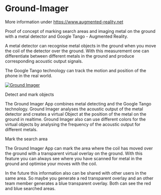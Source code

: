 # Ground-Imager

More information under https://www.augmented-reality.net

Proof of concept of marking search areas and imaging metal on the ground with a metal detector and Google Tango - Augmented Reality.

A metal detector can recognise metal objects in the ground when you move the coil of the detector over the ground.
With this measurement one can differentiate between different metals in the ground and produce corresponding acoustic output signals.

The Google Tango technology can track the motion and position of the phone in the real world.


[![Ground Imager](https://img.youtube.com/vi/I6KrKBhHXR4/0.jpg)](https://www.youtube.com/watch?v=I6KrKBhHXR4)

Detect and mark objects 

The Ground Imager App combines metal detecting and the Google Tango technology. Ground Imager analyses the acoustic output of the metal detector and creates a virtual Object at the position of the metal on the ground in realtime. Ground Imager also can use different colors for the virtual objects by analysing the frequency of the acoustic output for different metals.

Mark the search area

The Ground Imager App can mark the area where the coil has moved over the ground with a transparent virtual overlay on the ground. With this feature you can always see where you have scanned for metal in the ground and optimise your moves with the coil.

In the future this information also can be shared with other users in the same area. So maybe you generate a red transparent overlay and an other team member generates a blue transparent overlay. Both can see the red and blue searched areas.


